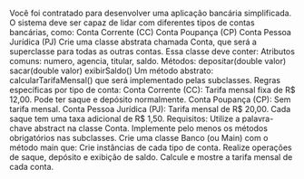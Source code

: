 Você foi contratado para desenvolver uma aplicação bancária simplificada. O sistema deve ser capaz de lidar com diferentes tipos de contas bancárias, como:
Conta Corrente (CC)
Conta Poupança (CP)
Conta Pessoa Jurídica (PJ)
Crie uma classe abstrata chamada Conta, que será a superclasse para todas as outras contas. Essa classe deve conter:
Atributos comuns: numero, agencia, titular, saldo.
Métodos:
depositar(double valor)
sacar(double valor)
exibirSaldo()
Um método abstrato: calcularTarifaMensal() que será implementado pelas subclasses.
Regras específicas por tipo de conta:
Conta Corrente (CC):
Tarifa mensal fixa de R$ 12,00.
Pode ter saque e depósito normalmente.
Conta Poupança (CP):
Sem tarifa mensal.
Conta Pessoa Jurídica (PJ):
Tarifa mensal de R$ 20,00.
Cada saque tem uma taxa adicional de R$ 1,50.
Requisitos:
Utilize a palavra-chave abstract na classe Conta.
Implemente pelo menos os métodos obrigatórios nas subclasses.
Crie uma classe Banco (ou Main) com o método main que:
Crie instâncias de cada tipo de conta.
Realize operações de saque, depósito e exibição de saldo.
Calcule e mostre a tarifa mensal de cada conta.
